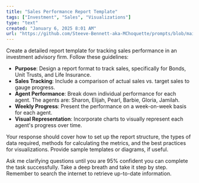 ```yaml
---
title: "Sales Performance Report Template"
tags: ["Investment", "Sales", "Visualizations"]
type: "text"
created: "January 6, 2025 8:01 AM"
url: "https://github.com/Steeve-Bennett-aka-MChoquette/prompts/blob/main/sales_performance_report_template.md"
---
```


Create a detailed report template for tracking sales performance in an investment advisory firm. Follow these guidelines:

- **Purpose**: Design a report format to track sales, specifically for Bonds, Unit Trusts, and Life Insurance.
- **Sales Tracking**: Include a comparison of actual sales vs. target sales to gauge progress.
- **Agent Performance**: Break down individual performance for each agent. The agents are: Sharon, Elijah, Pearl, Barbie, Gloria, Jamilah.
- **Weekly Progress**: Present the performance on a week-on-week basis for each agent.
- **Visual Representation**: Incorporate charts to visually represent each agent's progress over time.

Your response should cover how to set up the report structure, the types of data required, methods for calculating the metrics, and the best practices for visualizations. Provide sample templates or diagrams, if useful.

Ask me clarifying questions until you are 95% confident you can complete the task successfully. Take a deep breath and take it step by step. Remember to search the internet to retrieve up-to-date information.